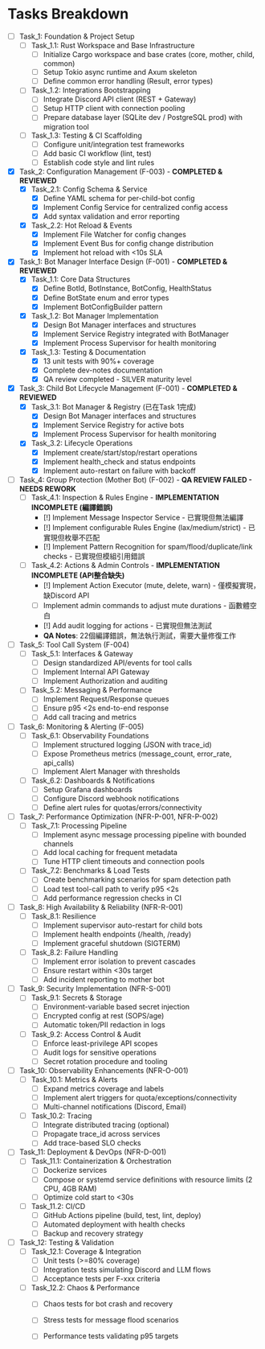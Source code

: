 # Tasks Breakdown

- [ ] Task_1: Foundation & Project Setup
  - [ ] Task_1.1: Rust Workspace and Base Infrastructure
    - [ ] Initialize Cargo workspace and base crates (core, mother, child, common)
    - [ ] Setup Tokio async runtime and Axum skeleton
    - [ ] Define common error handling (Result, error types)
  - [ ] Task_1.2: Integrations Bootstrapping
    - [ ] Integrate Discord API client (REST + Gateway)
    - [ ] Setup HTTP client with connection pooling
    - [ ] Prepare database layer (SQLite dev / PostgreSQL prod) with migration tool
  - [ ] Task_1.3: Testing & CI Scaffolding
    - [ ] Configure unit/integration test frameworks
    - [ ] Add basic CI workflow (lint, test)
    - [ ] Establish code style and lint rules

- [x] Task_2: Configuration Management (F-003) - **COMPLETED & REVIEWED**
  - [x] Task_2.1: Config Schema & Service
    - [x] Define YAML schema for per-child-bot config
    - [x] Implement Config Service for centralized config access
    - [x] Add syntax validation and error reporting
  - [x] Task_2.2: Hot Reload & Events
    - [x] Implement File Watcher for config changes
    - [x] Implement Event Bus for config change distribution
    - [x] Implement hot reload with <10s SLA

- [x] Task_1: Bot Manager Interface Design (F-001) - **COMPLETED & REVIEWED**
  - [x] Task_1.1: Core Data Structures
    - [x] Define BotId, BotInstance, BotConfig, HealthStatus
    - [x] Define BotState enum and error types
    - [x] Implement BotConfigBuilder pattern
  - [x] Task_1.2: Bot Manager Implementation  
    - [x] Design Bot Manager interfaces and structures
    - [x] Implement Service Registry integrated with BotManager
    - [x] Implement Process Supervisor for health monitoring
  - [x] Task_1.3: Testing & Documentation
    - [x] 13 unit tests with 90%+ coverage
    - [x] Complete dev-notes documentation
    - [x] QA review completed - SILVER maturity level

- [x] Task_3: Child Bot Lifecycle Management (F-001) - **COMPLETED & REVIEWED**
  - [x] Task_3.1: Bot Manager & Registry (已在Task 1完成)
    - [x] Design Bot Manager interfaces and structures
    - [x] Implement Service Registry for active bots  
    - [x] Implement Process Supervisor for health monitoring
  - [x] Task_3.2: Lifecycle Operations
    - [x] Implement create/start/stop/restart operations
    - [x] Implement health_check and status endpoints
    - [x] Implement auto-restart on failure with backoff

- [ ] Task_4: Group Protection (Mother Bot) (F-002) - **QA REVIEW FAILED - NEEDS REWORK**
  - [ ] Task_4.1: Inspection & Rules Engine - **IMPLEMENTATION INCOMPLETE (編譯錯誤)**
    - [!] Implement Message Inspector Service - 已實現但無法編譯
    - [!] Implement configurable Rules Engine (lax/medium/strict) - 已實現但枚舉不匹配
    - [!] Implement Pattern Recognition for spam/flood/duplicate/link checks - 已實現但模組引用錯誤
  - [ ] Task_4.2: Actions & Admin Controls - **IMPLEMENTATION INCOMPLETE (API整合缺失)**
    - [!] Implement Action Executor (mute, delete, warn) - 僅模擬實現，缺Discord API
    - [ ] Implement admin commands to adjust mute durations - 函數體空白
    - [!] Add audit logging for actions - 已實現但無法測試
    - **QA Notes**: 22個編譯錯誤，無法執行測試，需要大量修復工作

- [ ] Task_5: Tool Call System (F-004)
  - [ ] Task_5.1: Interfaces & Gateway
    - [ ] Design standardized API/events for tool calls
    - [ ] Implement Internal API Gateway
    - [ ] Implement Authorization and auditing
  - [ ] Task_5.2: Messaging & Performance
    - [ ] Implement Request/Response queues
    - [ ] Ensure p95 <2s end-to-end response
    - [ ] Add call tracing and metrics

- [ ] Task_6: Monitoring & Alerting (F-005)
  - [ ] Task_6.1: Observability Foundations
    - [ ] Implement structured logging (JSON with trace_id)
    - [ ] Expose Prometheus metrics (message_count, error_rate, api_calls)
    - [ ] Implement Alert Manager with thresholds
  - [ ] Task_6.2: Dashboards & Notifications
    - [ ] Setup Grafana dashboards
    - [ ] Configure Discord webhook notifications
    - [ ] Define alert rules for quotas/errors/connectivity

- [ ] Task_7: Performance Optimization (NFR-P-001, NFR-P-002)
  - [ ] Task_7.1: Processing Pipeline
    - [ ] Implement async message processing pipeline with bounded channels
    - [ ] Add local caching for frequent metadata
    - [ ] Tune HTTP client timeouts and connection pools
  - [ ] Task_7.2: Benchmarks & Load Tests
    - [ ] Create benchmarking scenarios for spam detection path
    - [ ] Load test tool-call path to verify p95 <2s
    - [ ] Add performance regression checks in CI

- [ ] Task_8: High Availability & Reliability (NFR-R-001)
  - [ ] Task_8.1: Resilience
    - [ ] Implement supervisor auto-restart for child bots
    - [ ] Implement health endpoints (/health, /ready)
    - [ ] Implement graceful shutdown (SIGTERM)
  - [ ] Task_8.2: Failure Handling
    - [ ] Implement error isolation to prevent cascades
    - [ ] Ensure restart within <30s target
    - [ ] Add incident reporting to mother bot

- [ ] Task_9: Security Implementation (NFR-S-001)
  - [ ] Task_9.1: Secrets & Storage
    - [ ] Environment-variable based secret injection
    - [ ] Encrypted config at rest (SOPS/age)
    - [ ] Automatic token/PII redaction in logs
  - [ ] Task_9.2: Access Control & Audit
    - [ ] Enforce least-privilege API scopes
    - [ ] Audit logs for sensitive operations
    - [ ] Secret rotation procedure and tooling

- [ ] Task_10: Observability Enhancements (NFR-O-001)
  - [ ] Task_10.1: Metrics & Alerts
    - [ ] Expand metrics coverage and labels
    - [ ] Implement alert triggers for quota/exceptions/connectivity
    - [ ] Multi-channel notifications (Discord, Email)
  - [ ] Task_10.2: Tracing
    - [ ] Integrate distributed tracing (optional)
    - [ ] Propagate trace_id across services
    - [ ] Add trace-based SLO checks

- [ ] Task_11: Deployment & DevOps (NFR-D-001)
  - [ ] Task_11.1: Containerization & Orchestration
    - [ ] Dockerize services
    - [ ] Compose or systemd service definitions with resource limits (2 CPU, 4GB RAM)
    - [ ] Optimize cold start to <30s
  - [ ] Task_11.2: CI/CD
    - [ ] GitHub Actions pipeline (build, test, lint, deploy)
    - [ ] Automated deployment with health checks
    - [ ] Backup and recovery strategy

- [ ] Task_12: Testing & Validation
  - [ ] Task_12.1: Coverage & Integration
    - [ ] Unit tests (>=80% coverage)
    - [ ] Integration tests simulating Discord and LLM flows
    - [ ] Acceptance tests per F-xxx criteria
  - [ ] Task_12.2: Chaos & Performance
    - [ ] Chaos tests for bot crash and recovery
    - [ ] Stress tests for message flood scenarios
    - [ ] Performance tests validating p95 targets

